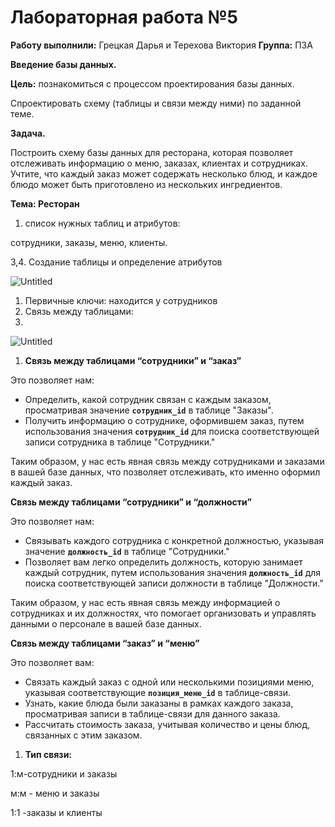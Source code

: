 # Лабораторная работа №5

**Работу выполнили:** Грецкая Дарья и Терехова Виктория 
**Группа:** П3А

**Введение базы данных.**

**Цель:** познакомиться с процессом проектирования базы данных.

Спроектировать схему (таблицы и связи между ними) по заданной теме.

**Задача.**

Построить схему базы данных для ресторана, которая позволяет отслеживать информацию о меню, заказах, клиентах и сотрудниках. Учтите, что каждый заказ может содержать несколько блюд, и каждое блюдо может быть приготовлено из нескольких ингредиентов.

**Тема: Ресторан** 

1. список нужных таблиц и атрибутов: 

сотрудники, заказы, меню, клиенты.

3,4. Создание таблицы и определение атрибутов

![Untitled](https://prod-files-secure.s3.us-west-2.amazonaws.com/664fc1b6-8bb1-43bc-a036-feac1ced7e81/f8015d08-eb84-4f50-ab42-2b3cd81a850b/Untitled.png)

1. Первичные ключи: находится у сотрудников
2. Связь между таблицами:
3. 

![Untitled](https://prod-files-secure.s3.us-west-2.amazonaws.com/664fc1b6-8bb1-43bc-a036-feac1ced7e81/c9ee984f-0deb-44a9-9911-f9ed9d7c8628/Untitled.png)

1. **Связь между таблицами “сотрудники” и “заказ”**

Это позволяет нам:

- Определить, какой сотрудник связан с каждым заказом, просматривая значение **`сотрудник_id`** в таблице "Заказы".
- Получить информацию о сотруднике, оформившем заказ, путем использования значения **`сотрудник_id`** для поиска соответствующей записи сотрудника в таблице "Сотрудники."

Таким образом, у нас есть явная связь между сотрудниками и заказами в вашей базе данных, что позволяет отслеживать, кто именно оформил каждый заказ.

**Связь между таблицами “сотрудники” и “должности”**

Это позволяет нам:

- Связывать каждого сотрудника с конкретной должностью, указывая значение **`должность_id`** в таблице "Сотрудники."
- Позволяет вам легко определить должность, которую занимает каждый сотрудник, путем использования значения **`должность_id`** для поиска соответствующей записи должности в таблице "Должности."

Таким образом, у нас есть явная связь между информацией о сотрудниках и их должностях, что помогает организовать и управлять данными о персонале в вашей базе данных.

**Связь между таблицами “заказ” и “меню”**

Это позволяет вам:

- Связать каждый заказ с одной или несколькими позициями меню, указывая соответствующие **`позиция_меню_id`** в таблице-связи.
- Узнать, какие блюда были заказаны в рамках каждого заказа, просматривая записи в таблице-связи для данного заказа.
- Рассчитать стоимость заказа, учитывая количество и цены блюд, связанных с этим заказом.
1. **Тип связи:** 

1:м-сотрудники и заказы

м:м - меню и заказы 

1:1 -заказы и клиенты
